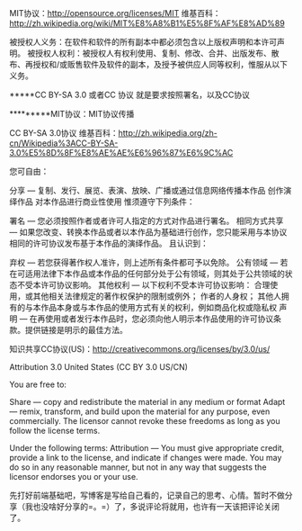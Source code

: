 

MIT协议：http://opensource.org/licenses/MIT
维基百科：http://zh.wikipedia.org/wiki/MIT%E8%A8%B1%E5%8F%AF%E8%AD%89

被授权人义务：在软件和软件的所有副本中都必须包含以上版权声明和本许可声明。
被授权人权利：被授权人有权利使用、复制、修改、合并、出版发布、散布、再授权和/或贩售软件及软件的副本，及授予被供应人同等权利，惟服从以下义务。




*****CC BY-SA 3.0 或者CC 协议 就是要求按照署名，以及CC协议

*********MIT协议：MIT协议传播


CC BY-SA 3.0协议 维基百科：http://zh.wikipedia.org/zh-cn/Wikipedia%3ACC-BY-SA-3.0%E5%8D%8F%E8%AE%AE%E6%96%87%E6%9C%AC

您可自由：

分享 — 复制、发行、展览、表演、放映、广播或通过信息网络传播本作品 
创作演绎作品
对本作品进行商业性使用
惟须遵守下列条件：

署名 — 您必须按照作者或者许可人指定的方式对作品进行署名。
相同方式共享 — 如果您改变、转换本作品或者以本作品为基础进行创作，您只能采用与本协议相同的许可协议发布基于本作品的演绎作品。
且认识到：

弃权 — 若您获得著作权人准许，则上述所有条件都可予以免除。
公有领域 — 若在可适用法律下本作品或本作品的任何部分处于公有领域，则其处于公共领域的状态不受本许可协议影响。
其他权利 — 以下权利不受本许可协议影响：
合理使用，或其他相关法律规定的著作权保护的限制或例外；
作者的人身权； 
其他人拥有的与本作品本身或与本作品的使用方式有关的权利，例如商品化权或隐私权
声明 — 在再使用或者发行本作品时，您必须向他人明示本作品使用的许可协议条款。提供链接是明示的最佳方法。




知识共享CC协议(US)：http://creativecommons.org/licenses/by/3.0/us/

Attribution 3.0 United States (CC BY 3.0 US/CN)

You are free to:

Share — copy and redistribute the material in any medium or format
Adapt — remix, transform, and build upon the material
for any purpose, even commercially.
The licensor cannot revoke these freedoms as long as you follow the license terms.

Under the following terms:
Attribution — You must give appropriate credit, provide a link to the license, and indicate if changes were made. You may do so in any reasonable manner, but not in any way that suggests the licensor endorses you or your use.




先打好前端基础吧，写博客是写给自己看的，记录自己的思考、心情。暂时不做分享（我也没啥好分享的=。=）了，多说评论将就用，也许有一天该把评论关闭了。